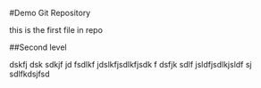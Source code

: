 #Demo Git Repository

this is the first file in repo

##Second level

dskfj dsk sdkjf jd fsdlkf jdslkfjsdlkfjsdk f  dsfjk sdlf
 jsldfjsdlkjsldf sj sdlfkdsjfsd 